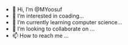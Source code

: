 - 👋 Hi, I’m @MYoosuf
- 👀 I’m interested in coading...
- 🌱 I’m currently learning computer science...
- 💞️ I’m looking to collaborate on ...
- 📫 How to reach me ...

<!---
MYoosuf/MYoosuf is a ✨ special ✨ repository because its `README.md` (this file) appears on your GitHub profile.
You can click the Preview link to take a look at your changes.
--->
